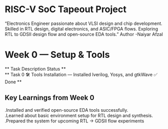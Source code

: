 # RISC-V SoC Tapeout Project
“Electronics Engineer passionate about VLSI design and chip development. Skilled in RTL design, digital electronics, and ASIC/FPGA flows. Exploring RTL to GDSII design flow and open-source EDA tools.”
Author -Naiyar Afzal

# Week 0 — Setup & Tools
** Task	   Description	           Status **<br/>
** Task 0	🛠️ Tools Installation — Installed Iverilog, Yosys, and gtkWave	✅ Done **


 ## Key Learnings from Week 0
.Installed and verified open-source EDA tools successfully.
<br/>
.Learned about basic environment setup for RTL design and synthesis.
<br/>
.Prepared the system for upcoming RTL → GDSII flow experiments
